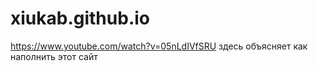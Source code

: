 # xiukab.github.io
https://www.youtube.com/watch?v=05nLdIVfSRU
здесь объясняет как наполнить этот сайт
